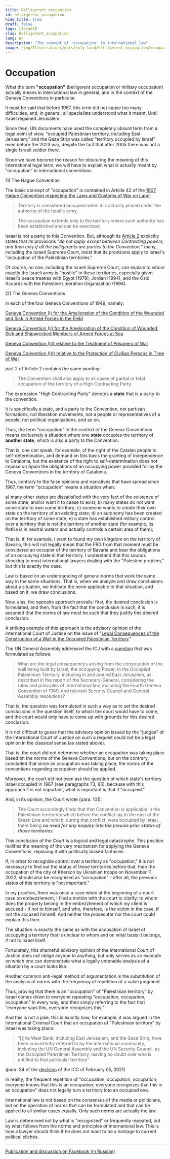 ```yaml
---
title: Belligerent occupation
id: belligerent_occupation
hide_title: true
draft: false
tags: [Israel]
slug: belligerent_occupation
lang: en
description: "The concept of 'occupation' in international law"
image: /img/Illustrations/docs/holy_land/belligerent_occupation/occupation_scales_international_law.png
---
```


# Occupation

What the term **"occupation"** (belligerent occupation or military occupation) actually means in international law in general, and in the context of the Geneva Conventions in particular.

It must be said that before 1967, this term did not cause too many difficulties, and, in general, all specialists understood what it meant. Until Israel regained Jerusalem.

Since then, UN documents have used the completely absurd term from a legal point of view, "occupied Palestinian territory, including East Jerusalem," and the Gaza Strip was called "territory occupied by Israel" even before the 2023 war, despite the fact that after 2005 there was not a single Israeli soldier there.

Since we have become the reason for obscuring the meaning of this international legal term, we will have to explain what is actually meant by "occupation" in international conventions.

(1) The Hague Convention

The basic concept of "occupation" is contained in Article 42 of the [1907 Hague Convention respecting the Laws and Customs of War on Land](https://ihl-databases.icrc.org/en/ihl-treaties/hague-conv-iv-1907):

> Territory is considered occupied when it is actually placed under the authority of the hostile army.
>
> The occupation extends only to the territory where such authority has been established and can be exercised.

Israel is not a party to this Convention. But, although its [Article 2](https://ihl-databases.icrc.org/en/ihl-treaties/hague-conv-iv-1907/article-2) explicitly states that its provisions "*do not apply except between Contracting powers, and then only if all the belligerents are parties to the Convention,*" many, including the Israeli Supreme Court, insist that its provisions apply to Israel's "occupation of the Palestinian territories."

Of course, no one, including the Israeli Supreme Court, can explain to whom exactly the Israeli army is "hostile" in these territories, especially given Israel's peace treaties with Egypt (1979), Jordan (1994), and the Oslo Accords with the Palestine Liberation Organization (1994).

(2) The Geneva Conventions

In each of the four Geneva Conventions of 1949, namely:

[Geneva Convention (I) for the Amelioration of the Condition of the Wounded and Sick in Armed Forces in the Field](https://ihl-databases.icrc.org/en/ihl-treaties/gci-1949)

[Geneva Convention (II) for the Amelioration of the Condition of Wounded, Sick and Shipwrecked Members of Armed Forces at Sea](https://ihl-databases.icrc.org/en/ihl-treaties/gcii-1949)

[Geneva Convention (III) relative to the Treatment of Prisoners of War](https://ihl-databases.icrc.org/en/ihl-treaties/gciii-1949)

[Geneva Convention (IV) relative to the Protection of Civilian Persons in Time of War](https://ihl-databases.icrc.org/en/ihl-treaties/gciv-1949)

part 2 of Article 2 contains the same wording:

> The Convention shall also apply to all cases of partial or total occupation of the territory of a High Contracting Party.

The expression "High Contracting Party" denotes a **state** that is a party to the convention.

It is specifically a state, and a party to the Convention, not partisan formations, not liberation movements, not a people or representatives of a people, not political organizations, and so on.

Thus, the term "occupation" in the context of the Geneva Conventions means exclusively a situation where one **state** occupies the territory of **another state**, which is also a party to the Convention.

That is, one can speak, for example, of the right of the Catalan people to self-determination, and demand on this basis the granting of independence to Catalonia, but the existence of the right to self-determination does not impose on Spain the obligations of an occupying power provided for by the Geneva Conventions in the territory of Catalonia.

Thus, contrary to the false opinions and narratives that have spread since 1967, the term "occupation" means a situation when:

a) many other states are dissatisfied with the very fact of the existence of some state, and/or want it to cease to exist;
b) many states do not want some state to own some territory;
c) someone wants to create their own state on the territory of an existing state;
d) an autonomy has been created on the territory of some state;
e) a state has established military control over a territory that is not the territory of another state (for example, its flotilla is in neutral waters and actually controls a certain area of them);

That is, if, for example, I want to found my own kingdom on the territory of Bavaria, this will not legally mean that the FRG from that moment must be considered an occupier of the territory of Bavaria and bear the obligations of an occupying state in that territory. I understand that this sounds shocking to most international lawyers dealing with the "Palestine problem," but this is exactly the case.

Law is based on an understanding of general norms that work the same way in the same situations. That is, when we analyze and draw conclusions about a situation, we indicate the norm applicable to that situation, and based on it, we draw conclusions.

Now, alas, the opposite approach prevails: first, the desired conclusion is formulated, and then, from the fact that the conclusion is such, it is assumed that the norms of law must be such that they justify this desired conclusion.

A striking example of this approach is the advisory opinion of the International Court of Justice on the issue of "[Legal Consequences of the Construction of a Wall in the Occupied Palestinian Territory](https://www.icj-cij.org/case/131)."

The UN General Assembly addressed the ICJ with a [question](https://www.icj-cij.org/sites/default/files/case-related/131/1497.pdf) that was formulated as follows:

> What are the legal consequences arising from the construction of the wall being built by Israel, the occupying Power, in the Occupied Palestinian Territory, including in and around East Jerusalem, as described in the report of the Secretary-General, considering the rules and principles of international law, including the Fourth Geneva Convention of 1949, and relevant Security Council and General Assembly resolutions?

That is, the question was formulated in such a way as to set the desired conclusions in the question itself, to which the court would have to come, and the court would only have to come up with grounds for this desired conclusion.

It is not difficult to guess that the advisory opinion issued by the "judges" of the International Court of Justice on such a request could not be a legal opinion in the classical sense (as stated above).

That is, the court did not determine whether an occupation was taking place based on the norms of the Geneva Conventions, but on the contrary, concluded that since an occupation was taking place, the norms of the conventions regarding occupation should be applied.

Moreover, the court did not even ask the question of which state's territory Israel occupied in 1967 (see paragraphs 73, 95), because with this approach it is not important, what is important is that it "occupied."

And, in its opinion, the Court wrote (para. 101):

> The Court accordingly finds that that Convention is applicable in the Palestinian territories which before the conflict lay to the east of the Green Line and which, during that conflict, were occupied by Israel, there being ***no need for any enquiry into the precise prior status of those territories***.

This conclusion of the Court is a logical and legal catastrophe. This position nullifies the meaning of the very mechanism for applying the Geneva Conventions, replacing it with politically biased fantasies.

If, in order to recognize control over a territory as "occupation," it is not necessary to find out the status of these territories before that, then the occupation of the city of Kherson by Ukrainian troops on November 11, 2022, should also be recognized as "occupation" - after all, the previous status of this territory is "not important."

In my practice, there was once a case when at the beginning of a court case on embezzlement, I filed a motion with the court to clarify: to whom does the property belong in the embezzlement of which my client is accused - if not to himself, and who, therefore, is the victim in the case, if not the accused himself. And neither the prosecutor nor the court could explain this then.

The situation is exactly the same as with the accusation of Israel of occupying a territory that is unclear to whom and on what basis it belongs, if not to Israel itself.

Fortunately, this shameful advisory opinion of the International Court of Justice does not oblige anyone to anything, but only serves as an example on which one can demonstrate what a legally untenable analysis of a situation by a court looks like.

Another common anti-legal method of argumentation is the substitution of the analysis of norms with the frequency of repetition of a value judgment.

Thus, proving that there is an "occupation" of "Palestinian territory" by Israel comes down to everyone repeating "occupation, occupation, occupation" in every way, and then simply referring to the fact that "everyone says this, everyone recognizes this."

And this is not a joke, this is exactly how, for example, it was argued in the International Criminal Court that an occupation of "Palestinian territory" by Israel was taking place:

> "\[t\]he West Bank, including East Jerusalem, and the Gaza Strip, have been consistently referred to by the international community, including the UN General Assembly and the UN Security Council, as the Occupied Palestinian Territory, leaving no doubt over who is entitled to that particular territory"

(para. 34 of the [decision](https://www.icc-cpi.int/sites/default/files/CourtRecords/CR2021_01165.PDF) of the ICC of February 05, 2021)

In reality, the frequent repetition of "occupation, occupation, occupation; everyone knows that this is an occupation; everyone recognizes that this is an occupation" does not legally turn a territory into an occupied one.

International law is not based on the consensus of the media or politicians, but on the operation of norms that can be formulated and that can be applied to all similar cases equally. Only such norms are actually the law.

Law is determined not by what is "recognized" or frequently repeated, but by what follows from the norms and principles of international law. This is how a lawyer should think if he does not want to be a hostage to current political clichés.

---

[Publication and discussion on Facebook (in Russian)](https://www.facebook.com/viktor.ageyev/posts/pfbid0RitsZoAFWb63rdr3khRXFQZ289UgDyUttdKL4GsjGVvdSoxWMLQj2XRQeZSZMmsrl)


